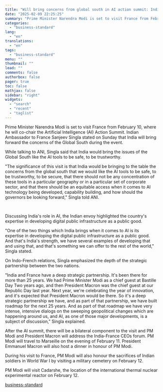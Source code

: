```yaml
---
title: "Will bring concerns from global south in AI action summit: Indian envoy"
date: "2025-02-09 22:25:25"
summary: "Prime Minister Narendra Modi is set to visit France from February 10, where he will co-chair the Artificial Intelligence (AI) Action Summit. Indian Ambassador to France Sanjeev Singla stated on Sunday that India will bring forward the concerns of the Global South during the event. While talking to ANI, Singla..."
categories:
  - "business-standard"
lang:
  - "en"
translations:
  - "en"
tags:
  - "business-standard"
menu: ""
thumbnail: ""
lead: ""
comments: false
authorbox: false
pager: true
toc: false
mathjax: false
sidebar: "right"
widgets:
  - "search"
  - "recent"
  - "taglist"
---
```


Prime Minister Narendra Modi is set to visit France from February 10, where he will co-chair the Artificial Intelligence (AI) Action Summit. Indian Ambassador to France Sanjeev Singla stated on Sunday that India will bring forward the concerns of the Global South during the event.

While talking to ANI, Singla said that India would bring the issues of the Global South like the AI tools to be safe, to be trustworthy.

"The significance of this visit is that India would be bringing to the table the concerns from the global south that we would like the AI tools to be safe, to be trustworthy, to be secure, that there should not be any concentration of these tools in a particular geography or in a particular set of corporate sector, and that there should be an equitable access when it comes to AI technology being developed, capability building, and how should the governors be looking forward," Singla told ANI.

 

Discussing India's role in AI, the Indian envoy highlighted the country's expertise in developing digital public infrastructure as a public good.

"One of the two things which India brings when it comes to AI is its expertise in developing the digital public infrastructure as a public good. And that's India's strength, we have several examples of developing that and using that, and that's something we can offer to the rest of the world," Singla stated.

On Indo-French relations, Singla emphasized the depth of the strategic partnership between the two nations.

"India and France have a deep strategic partnership. It's been there for more than 25 years. We had Prime Minister Modi as a chief guest at Bastille Day Two years ago, and then President Macron was the chief guest at our Republic Day last year. Next year, we're celebrating the year of innovation, and it's expected that President Macron would be there. So it's a deep strategic partnership we have, and as part of that partnership, we have built roadmap for the next 25 years. And as part of that roadmap we have very intense, intensive dialogs on the sweeping geopolitical changes which are happening around us, and AI, as one of those major developments, is a subject of discussion," Singla explained.

After the AI summit, there will be a bilateral component to the visit and PM Modi and President Macron will address the India-France CEOs forum. PM Modi will travel to Marseille on the evening of February 11. President Emmanuel Macron will also host a dinner in honour of PM Modi.

During his visit to France, PM Modi will also honour the sacrifices of Indian soldiers in World War I by visiting a military cemetery on February 12.

PM Modi will visit Cadarshe, the location of the international thermal nuclear experimental reactor on February 12.

[business-standard](https://www.business-standard.com/external-affairs-defence-security/news/will-bring-concerns-from-global-south-in-ai-action-summit-indian-envoy-125020900458_1.html)
